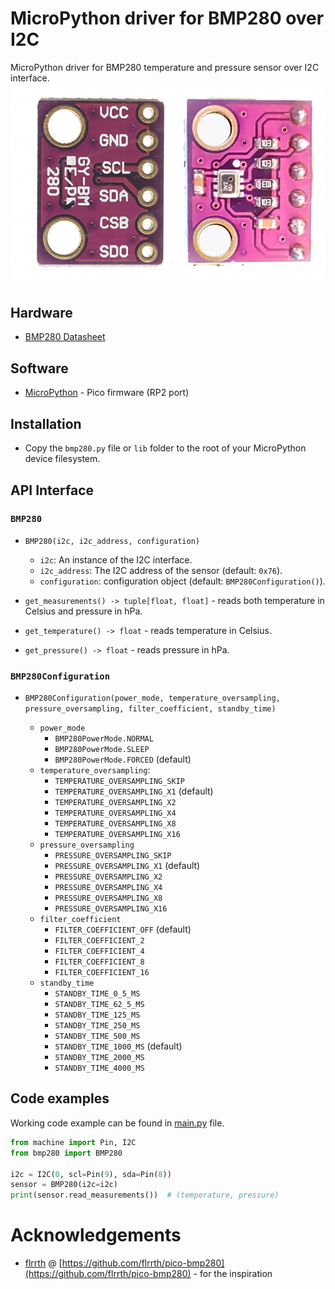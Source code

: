 # MicroPython driver for BMP280 over I2C

MicroPython driver for BMP280 temperature and pressure sensor over I2C interface.
![BMP280](docs/img/bmp280-pinout.webp)

## Hardware

-   [BMP280 Datasheet](docs/bst-bmp280-ds001.pdf)

## Software

-   [MicroPython](https://micropython.org/download/RPI_PICO/) - Pico firmware (RP2 port)

## Installation

-   Copy the `bmp280.py` file or `lib` folder to the root of your MicroPython device filesystem.

## API Interface

### `BMP280`

-   `BMP280(i2c, i2c_address, configuration)`

    -   `i2c`: An instance of the I2C interface.
    -   `i2c_address`: The I2C address of the sensor (default: `0x76`).
    -   `configuration`: configuration object (default: `BMP280Configuration()`).

-   `get_measurements() -> tuple[float, float]` - reads both temperature in Celsius and pressure in hPa.

-   `get_temperature() -> float` - reads temperature in Celsius.

-   `get_pressure() -> float` - reads pressure in hPa.

### `BMP280Configuration`

-   `BMP280Configuration(power_mode, temperature_oversampling, pressure_oversampling, filter_coefficient, standby_time)`

    -   `power_mode`
        -   `BMP280PowerMode.NORMAL`
        -   `BMP280PowerMode.SLEEP`
        -   `BMP280PowerMode.FORCED` (default)
    -   `temperature_oversampling`:
        -   `TEMPERATURE_OVERSAMPLING_SKIP`
        -   `TEMPERATURE_OVERSAMPLING_X1` (default)
        -   `TEMPERATURE_OVERSAMPLING_X2`
        -   `TEMPERATURE_OVERSAMPLING_X4`
        -   `TEMPERATURE_OVERSAMPLING_X8`
        -   `TEMPERATURE_OVERSAMPLING_X16`
    -   `pressure_oversampling`
        -   `PRESSURE_OVERSAMPLING_SKIP`
        -   `PRESSURE_OVERSAMPLING_X1` (default)
        -   `PRESSURE_OVERSAMPLING_X2`
        -   `PRESSURE_OVERSAMPLING_X4`
        -   `PRESSURE_OVERSAMPLING_X8`
        -   `PRESSURE_OVERSAMPLING_X16`
    -   `filter_coefficient`
        -   `FILTER_COEFFICIENT_OFF` (default)
        -   `FILTER_COEFFICIENT_2`
        -   `FILTER_COEFFICIENT_4`
        -   `FILTER_COEFFICIENT_8`
        -   `FILTER_COEFFICIENT_16`
    -   `standby_time`
        -   `STANDBY_TIME_0_5_MS`
        -   `STANDBY_TIME_62_5_MS`
        -   `STANDBY_TIME_125_MS`
        -   `STANDBY_TIME_250_MS`
        -   `STANDBY_TIME_500_MS`
        -   `STANDBY_TIME_1000_MS` (default)
        -   `STANDBY_TIME_2000_MS`
        -   `STANDBY_TIME_4000_MS`

## Code examples

Working code example can be found in [main.py](main.py) file.

```py
from machine import Pin, I2C
from bmp280 import BMP280

i2c = I2C(0, scl=Pin(9), sda=Pin(8))
sensor = BMP280(i2c=i2c)
print(sensor.read_measurements())  # (temperature, pressure)
```

# Acknowledgements

-   [flrrth](https://github.com/flrrth) @ [https://github.com/flrrth/pico-bmp280](https://github.com/flrrth/pico-bmp280) - for the inspiration
